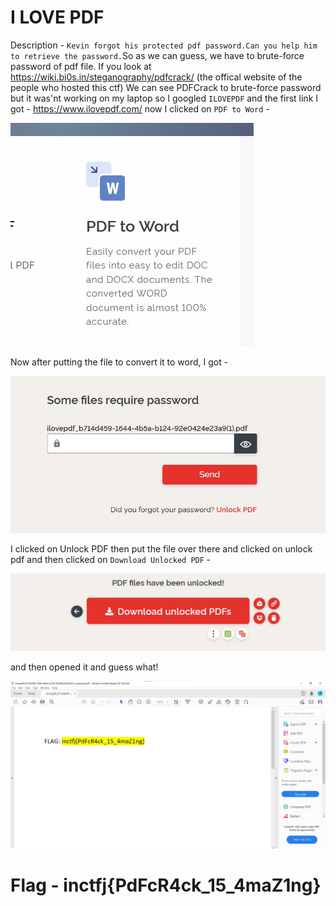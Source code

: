 # I LOVE PDF

Description -
`Kevin forgot his protected pdf password.Can you help him to retrieve the password.`So as we can guess, we have to brute-force password of pdf file. If you look at https://wiki.bi0s.in/steganography/pdfcrack/ (the offical website of the people who hosted this ctf) We can see PDFCrack to brute-force password but it was'nt working on my laptop so I googled `ILOVEPDF` and the first link I got - https://www.ilovepdf.com/ now I clicked on `PDF to Word` -

![image](./pdf-to-word.jpg)

Now after putting the file to convert it to word, I got -

![image](./passwd.jpg)

I clicked on Unlock PDF then put the file over there and clicked on unlock pdf and then clicked on `Download Unlocked PDF` -

![image](./unlock.jpg)

and then opened it and guess what!

![image](./flag.jpg)

# Flag - inctfj{PdFcR4ck_15_4maZ1ng}


